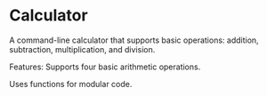 # Calculator

A command-line calculator that supports basic operations: addition, subtraction, multiplication, and division.

Features:
Supports four basic arithmetic operations.

Uses functions for modular code.
